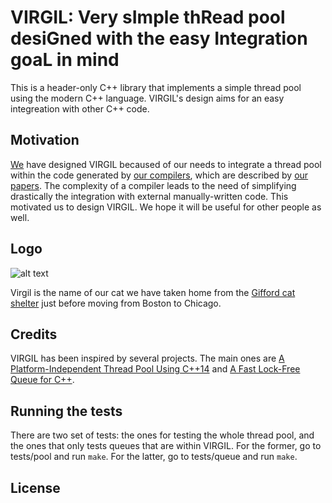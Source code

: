 # VIRGIL: Very sImple thRead pool desiGned with the easy Integration goaL in mind

This is a header-only C++ library that implements a simple thread pool using the modern C++ language.
VIRGIL's design aims for an easy integreation with other C++ code.

## Motivation

[We](http://users.cs.northwestern.edu/~simonec/Team.html) have designed VIRGIL becaused of our needs to integrate a thread pool within the code generated by [our compilers](http://users.cs.northwestern.edu/~simonec/Software.html), which are described by [our papers](http://users.cs.northwestern.edu/~simonec/Research.html).
The complexity of a compiler leads to the need of simplifying drastically the integration with external manually-written code.
This motivated us to design VIRGIL.
We hope it will be useful for other people as well.


## Logo
![alt text](https://raw.githubusercontent.com/scampanoni/threadpool/master/figs/Virgil.jpg)

Virgil is the name of our cat we have taken home from the [Gifford cat shelter](http://www.giffordcatshelter.org) just before moving from Boston to Chicago.


## Credits
VIRGIL has been inspired by several projects.
The main ones are [A Platform-Independent Thread Pool Using C++14](http://roar11.com/2016/01/a-platform-independent-thread-pool-using-c14/) and [A Fast Lock-Free Queue for C++](http://moodycamel.com/blog/2013/a-fast-lock-free-queue-for-c++).


## Running the tests

There are two set of tests: the ones for testing the whole thread pool, and the ones that only tests queues that are within VIRGIL.
For the former, go to tests/pool and run `make`.
For the latter, go to tests/queue and run `make`.


## License
